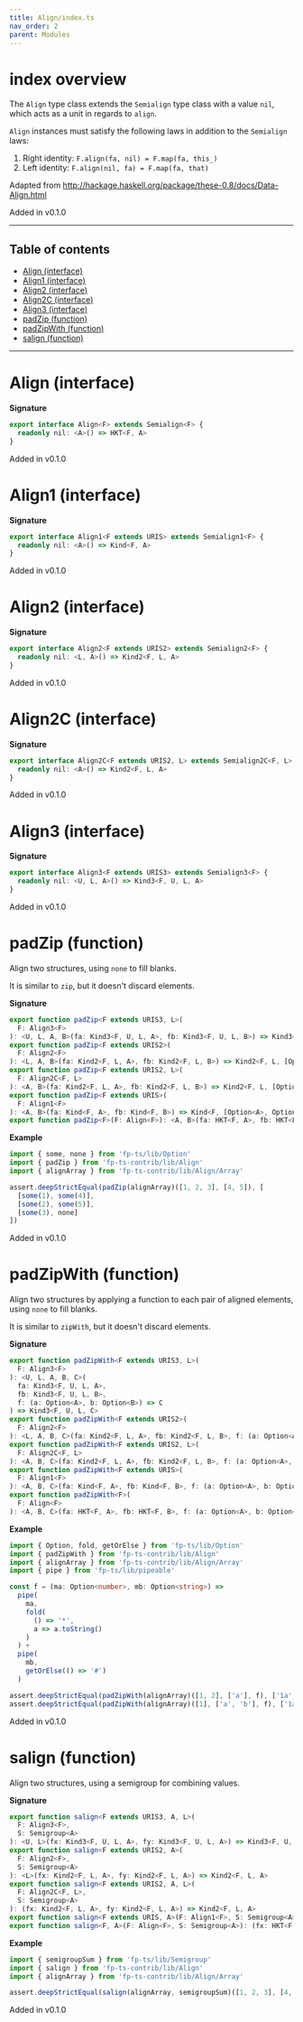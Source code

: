 ```yaml
---
title: Align/index.ts
nav_order: 2
parent: Modules
---
```


# index overview

The `Align` type class extends the `Semialign` type class with a value `nil`, which
acts as a unit in regards to `align`.

`Align` instances must satisfy the following laws in addition to the `Semialign` laws:

1. Right identity: `F.align(fa, nil) = F.map(fa, this_)`
2. Left identity: `F.align(nil, fa) = F.map(fa, that)`

Adapted from http://hackage.haskell.org/package/these-0.8/docs/Data-Align.html

Added in v0.1.0

---

<h2 class="text-delta">Table of contents</h2>

- [Align (interface)](#align-interface)
- [Align1 (interface)](#align1-interface)
- [Align2 (interface)](#align2-interface)
- [Align2C (interface)](#align2c-interface)
- [Align3 (interface)](#align3-interface)
- [padZip (function)](#padzip-function)
- [padZipWith (function)](#padzipwith-function)
- [salign (function)](#salign-function)

---

# Align (interface)

**Signature**

```ts
export interface Align<F> extends Semialign<F> {
  readonly nil: <A>() => HKT<F, A>
}
```

Added in v0.1.0

# Align1 (interface)

**Signature**

```ts
export interface Align1<F extends URIS> extends Semialign1<F> {
  readonly nil: <A>() => Kind<F, A>
}
```

Added in v0.1.0

# Align2 (interface)

**Signature**

```ts
export interface Align2<F extends URIS2> extends Semialign2<F> {
  readonly nil: <L, A>() => Kind2<F, L, A>
}
```

Added in v0.1.0

# Align2C (interface)

**Signature**

```ts
export interface Align2C<F extends URIS2, L> extends Semialign2C<F, L> {
  readonly nil: <A>() => Kind2<F, L, A>
}
```

Added in v0.1.0

# Align3 (interface)

**Signature**

```ts
export interface Align3<F extends URIS3> extends Semialign3<F> {
  readonly nil: <U, L, A>() => Kind3<F, U, L, A>
}
```

Added in v0.1.0

# padZip (function)

Align two structures, using `none` to fill blanks.

It is similar to `zip`, but it doesn't discard elements.

**Signature**

```ts
export function padZip<F extends URIS3, L>(
  F: Align3<F>
): <U, L, A, B>(fa: Kind3<F, U, L, A>, fb: Kind3<F, U, L, B>) => Kind3<F, U, L, [Option<A>, Option<B>]>
export function padZip<F extends URIS2>(
  F: Align2<F>
): <L, A, B>(fa: Kind2<F, L, A>, fb: Kind2<F, L, B>) => Kind2<F, L, [Option<A>, Option<B>]>
export function padZip<F extends URIS2, L>(
  F: Align2C<F, L>
): <A, B>(fa: Kind2<F, L, A>, fb: Kind2<F, L, B>) => Kind2<F, L, [Option<A>, Option<B>]>
export function padZip<F extends URIS>(
  F: Align1<F>
): <A, B>(fa: Kind<F, A>, fb: Kind<F, B>) => Kind<F, [Option<A>, Option<B>]>
export function padZip<F>(F: Align<F>): <A, B>(fa: HKT<F, A>, fb: HKT<F, B>) => HKT<F, [Option<A>, Option<B>]> { ... }
```

**Example**

```ts
import { some, none } from 'fp-ts/lib/Option'
import { padZip } from 'fp-ts-contrib/lib/Align'
import { alignArray } from 'fp-ts-contrib/lib/Align/Array'

assert.deepStrictEqual(padZip(alignArray)([1, 2, 3], [4, 5]), [
  [some(1), some(4)],
  [some(2), some(5)],
  [some(3), none]
])
```

Added in v0.1.0

# padZipWith (function)

Align two structures by applying a function to each pair of aligned elements, using `none` to fill blanks.

It is similar to `zipWith`, but it doesn't discard elements.

**Signature**

```ts
export function padZipWith<F extends URIS3, L>(
  F: Align3<F>
): <U, L, A, B, C>(
  fa: Kind3<F, U, L, A>,
  fb: Kind3<F, U, L, B>,
  f: (a: Option<A>, b: Option<B>) => C
) => Kind3<F, U, L, C>
export function padZipWith<F extends URIS2>(
  F: Align2<F>
): <L, A, B, C>(fa: Kind2<F, L, A>, fb: Kind2<F, L, B>, f: (a: Option<A>, b: Option<B>) => C) => Kind2<F, L, C>
export function padZipWith<F extends URIS2, L>(
  F: Align2C<F, L>
): <A, B, C>(fa: Kind2<F, L, A>, fb: Kind2<F, L, B>, f: (a: Option<A>, b: Option<B>) => C) => Kind2<F, L, C>
export function padZipWith<F extends URIS>(
  F: Align1<F>
): <A, B, C>(fa: Kind<F, A>, fb: Kind<F, B>, f: (a: Option<A>, b: Option<B>) => C) => Kind<F, C>
export function padZipWith<F>(
  F: Align<F>
): <A, B, C>(fa: HKT<F, A>, fb: HKT<F, B>, f: (a: Option<A>, b: Option<B>) => C) => HKT<F, C> { ... }
```

**Example**

```ts
import { Option, fold, getOrElse } from 'fp-ts/lib/Option'
import { padZipWith } from 'fp-ts-contrib/lib/Align'
import { alignArray } from 'fp-ts-contrib/lib/Align/Array'
import { pipe } from 'fp-ts/lib/pipeable'

const f = (ma: Option<number>, mb: Option<string>) =>
  pipe(
    ma,
    fold(
      () => '*',
      a => a.toString()
    )
  ) +
  pipe(
    mb,
    getOrElse(() => '#')
  )

assert.deepStrictEqual(padZipWith(alignArray)([1, 2], ['a'], f), ['1a', '2#'])
assert.deepStrictEqual(padZipWith(alignArray)([1], ['a', 'b'], f), ['1a', '*b'])
```

Added in v0.1.0

# salign (function)

Align two structures, using a semigroup for combining values.

**Signature**

```ts
export function salign<F extends URIS3, A, L>(
  F: Align3<F>,
  S: Semigroup<A>
): <U, L>(fx: Kind3<F, U, L, A>, fy: Kind3<F, U, L, A>) => Kind3<F, U, L, A>
export function salign<F extends URIS2, A>(
  F: Align2<F>,
  S: Semigroup<A>
): <L>(fx: Kind2<F, L, A>, fy: Kind2<F, L, A>) => Kind2<F, L, A>
export function salign<F extends URIS2, A, L>(
  F: Align2C<F, L>,
  S: Semigroup<A>
): (fx: Kind2<F, L, A>, fy: Kind2<F, L, A>) => Kind2<F, L, A>
export function salign<F extends URIS, A>(F: Align1<F>, S: Semigroup<A>): (fx: Kind<F, A>, fy: Kind<F, A>) => Kind<F, A>
export function salign<F, A>(F: Align<F>, S: Semigroup<A>): (fx: HKT<F, A>, fy: HKT<F, A>) => HKT<F, A> { ... }
```

**Example**

```ts
import { semigroupSum } from 'fp-ts/lib/Semigroup'
import { salign } from 'fp-ts-contrib/lib/Align'
import { alignArray } from 'fp-ts-contrib/lib/Align/Array'

assert.deepStrictEqual(salign(alignArray, semigroupSum)([1, 2, 3], [4, 5]), [5, 7, 3])
```

Added in v0.1.0
